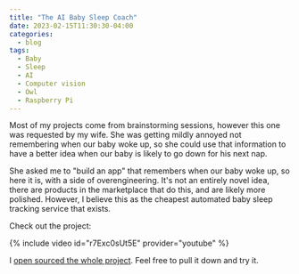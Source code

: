 ```yaml
---
title: "The AI Baby Sleep Coach"
date: 2023-02-15T11:30:30-04:00
categories:
  - blog
tags:
  - Baby
  - Sleep
  - AI
  - Computer vision
  - Owl
  - Raspberry Pi
---
```

Most of my projects come from brainstorming sessions, however this one was requested by my wife. She was getting mildly annoyed not remembering when our baby woke up, so she could use that information to have a better idea when our baby is likely to go down for his next nap.

She asked me to "build an app" that remembers when our baby woke up, so here it is, with a side of overengineering. It's not an entirely novel idea, there are products in the marketplace that do this, and are likely more polished. However, I believe this as the cheapest automated baby sleep tracking service that exists.

Check out the project:

{% include video id="r7Exc0sUt5E" provider="youtube" %}

I [open sourced the whole project][project-code]. Feel free to pull it down and try it.

[project-code]: https://github.com/calebolson123/BabySleepCoach